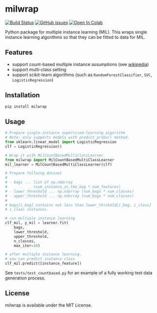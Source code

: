 # milwrap

[![Build Status](https://app.travis-ci.com/inoueakimitsu/milwrap.svg?branch=main)](https://app.travis-ci.com/inoueakimitsu/milwrap)
<a href="https://github.com/inoueakimitsu/milwrap/issues"><img alt="GitHub issues" src="https://img.shields.io/github/issues/inoueakimitsu/milwrap"></a> 
[![Open In Colab](https://colab.research.google.com/assets/colab-badge.svg)](https://colab.research.google.com/github/inoueakimitsu/milwrap/blob/master/introduction.ipynb)

Python package for multiple instance learning (MIL).
This wraps single instance learning algorithms so that they can be fitted to data for MIL.

## Features

- support count-based multiple instance assumptions (see [wikipedia](https://en.wikipedia.org/wiki/Multiple_instance_learning#:~:text=Presence-%2C%20threshold-%2C%20and%20count-based%20assumptions%5Bedit%5D))
- support multi-class setting
- support scikit-learn algorithms (such as `RandomForestClassifier`, `SVC`, `LogisticRegression`)

## Installation

```bash
pip install milwrap
```

## Usage

```python
# Prepare single-instance supervised-learning algorithm
# Note: only supports models with predict_proba() method.
from sklearn.linear_model import LogisticRegression
clf = LogisticRegression()

# Wrap it with MilCountBasedMultiClassLearner
from milwrap import MilCountBasedMultiClassLearner 
mil_learner = MilCountBasedMultiClassLearner(clf)

# Prepare follwing dataset
#
# - bags ... list of np.ndarray
#            (num_instance_in_the_bag * num_features)
# - lower_threshold ... np.ndarray (num_bags * num_classes)
# - upper_threshold ... np.ndarray (num_bags * num_classes)
#
# bags[i_bag] contains not less than lower_thrshold[i_bag, i_class]
# i_class instances.

# run multiple instance learning
clf_mil, y_mil = learner.fit(
    bags,
    lower_threshold,
    upper_threshold,
    n_classes,
    max_iter=10)

# after multiple instance learning,
# you can predict instance class
clf_mil.predict([instance_feature])
```

See `tests/test_countbased.py` for an example of a fully working test data generation process.

## License

milwrap is available under the MIT License.
